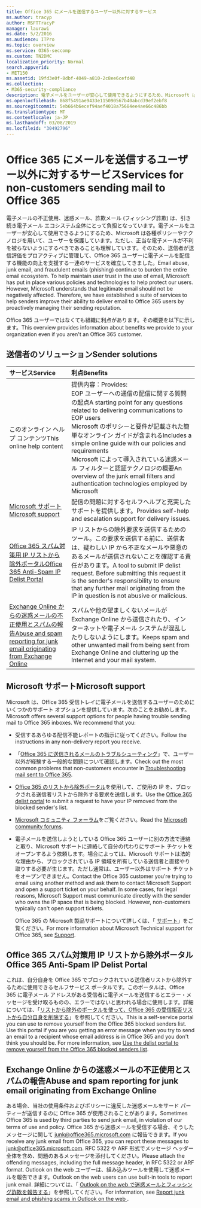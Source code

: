 ```yaml
---
title: Office 365 にメールを送信するユーザー以外に対するサービス
ms.author: tracyp
author: MSFTTracyP
manager: laurawi
ms.date: 5/2/2016
ms.audience: ITPro
ms.topic: overview
ms.service: O365-seccomp
ms.custom: TN2DMC
localization_priority: Normal
search.appverid:
- MET150
ms.assetid: 19fd3e0f-8dbf-4049-a810-2c8ee6cefd48
ms.collection:
- M365-security-compliance
description: 電子メールをユーザーが安心して使用できるようにするため、Microsoft は各種ポリシーやテクノロジを用いて、ユーザーを保護しています。
ms.openlocfilehash: 868f5491ae9433e115090567b40abcd39ef2ebf8
ms.sourcegitcommit: 5eb664b6ecef94aef4018a75684ee4ae66c486bb
ms.translationtype: MT
ms.contentlocale: ja-JP
ms.lasthandoff: 03/08/2019
ms.locfileid: "30492796"
---
```

# <a name="services-for-non-customers-sending-mail-to-office-365"></a><span data-ttu-id="a31cb-103">Office 365 にメールを送信するユーザー以外に対するサービス</span><span class="sxs-lookup"><span data-stu-id="a31cb-103">Services for non-customers sending mail to Office 365</span></span>
  
<span data-ttu-id="a31cb-p101">電子メールの不正使用、迷惑メール、詐欺メール (フィッシング詐欺) は、引き続き電子メール エコシステム全体にとって負担となっています。電子メールをユーザーが安心して使用できるようにするため、Microsoft は各種ポリシーやテクノロジを用いて、ユーザーを保護しています。ただし、正当な電子メールが不利を被らないようにするべきであることも理解しています。そのため、送信者が送信評価をプロアクティブに管理して、Office 365 ユーザーに電子メールを配信する機能の向上を支援する一連のサービスを確立してきました。</span><span class="sxs-lookup"><span data-stu-id="a31cb-p101">Email abuse, junk email, and fraudulent emails (phishing) continue to burden the entire email ecosystem. To help maintain user trust in the use of email, Microsoft has put in place various policies and technologies to help protect our users. However, Microsoft understands that legitimate email should not be negatively affected. Therefore, we have established a suite of services to help senders improve their ability to deliver email to Office 365 users by proactively managing their sending reputation.</span></span>
  
<span data-ttu-id="a31cb-108">Office 365 ユーザーではなくても組織に利点があります。その概要を以下に示します。</span><span class="sxs-lookup"><span data-stu-id="a31cb-108">This overview provides information about benefits we provide to your organization even if you aren't an Office 365 customer.</span></span>
  
## <a name="sender-solutions"></a><span data-ttu-id="a31cb-109">送信者のソリューション</span><span class="sxs-lookup"><span data-stu-id="a31cb-109">Sender solutions</span></span>
<span data-ttu-id="a31cb-110"><a name="sectionSection0"> </a></span><span class="sxs-lookup"><span data-stu-id="a31cb-110"></span></span>

|<span data-ttu-id="a31cb-111">**サービス**</span><span class="sxs-lookup"><span data-stu-id="a31cb-111">**Service**</span></span>|<span data-ttu-id="a31cb-112">**利点**</span><span class="sxs-lookup"><span data-stu-id="a31cb-112">**Benefits**</span></span>|
|:-----|:-----|
|<span data-ttu-id="a31cb-113">このオンライン ヘルプ コンテンツ</span><span class="sxs-lookup"><span data-stu-id="a31cb-113">This online help content</span></span>  <br/> | <span data-ttu-id="a31cb-114">提供内容：</span><span class="sxs-lookup"><span data-stu-id="a31cb-114">Provides:</span></span>  <br/>  <span data-ttu-id="a31cb-115">EOP ユーザーへの通信の配信に関する質問の起点</span><span class="sxs-lookup"><span data-stu-id="a31cb-115">A starting point for any questions related to delivering communications to EOP users</span></span>  <br/>  <span data-ttu-id="a31cb-116">Microsoft のポリシーと要件が記載された簡単なオンライン ガイドが含まれる</span><span class="sxs-lookup"><span data-stu-id="a31cb-116">Includes a simple online guide with our policies and requirements</span></span>  <br/>  <span data-ttu-id="a31cb-117">Microsoft によって導入されている迷惑メール フィルターと認証テクノロジの概要</span><span class="sxs-lookup"><span data-stu-id="a31cb-117">An overview of the junk email filters and authentication technologies employed by Microsoft</span></span>  <br/> |
|[<span data-ttu-id="a31cb-118">Microsoft サポート</span><span class="sxs-lookup"><span data-stu-id="a31cb-118">Microsoft support</span></span>](services-for-non-customers.md#AboutSupport) <br/> |<span data-ttu-id="a31cb-119">配信の問題に対するセルフヘルプと充実したサポートを提供します。</span><span class="sxs-lookup"><span data-stu-id="a31cb-119">Provides self-help and escalation support for delivery issues.</span></span>  <br/> |
|[<span data-ttu-id="a31cb-120">Office 365 スパム対策用 IP リストから除外ポータル</span><span class="sxs-lookup"><span data-stu-id="a31cb-120">Office 365 Anti-Spam IP Delist Portal</span></span>](services-for-non-customers.md#DelistPortal) <br/> |<span data-ttu-id="a31cb-p102">IP リストからの除外要求を送信するためのツール。この要求を送信する前に、送信者は、疑わしい IP から不正なメールや悪意のあるメールが送信されないことを確認する責任があります。</span><span class="sxs-lookup"><span data-stu-id="a31cb-p102">A tool to submit IP delist request. Before submitting this request it is the sender's responsibility to ensure that any further mail originating from the IP in question is not abusive or malicious.</span></span>  <br/> |
|[<span data-ttu-id="a31cb-123">Exchange Online からの迷惑メールの不正使用とスパムの報告</span><span class="sxs-lookup"><span data-stu-id="a31cb-123">Abuse and spam reporting for junk email originating from Exchange Online</span></span>](services-for-non-customers.md#ReportOurJunk) <br/> |<span data-ttu-id="a31cb-124">スパムや他の望ましくないメールが Exchange Online から送信されたり、インターネットや電子メール システムが混乱したりしないようにします。</span><span class="sxs-lookup"><span data-stu-id="a31cb-124">Keeps spam and other unwanted mail from being sent from Exchange Online and cluttering up the Internet and your mail system.</span></span>  <br/> |
   
## <a name="microsoft-support"></a><span data-ttu-id="a31cb-125">Microsoft サポート</span><span class="sxs-lookup"><span data-stu-id="a31cb-125">Microsoft support</span></span>
<span data-ttu-id="a31cb-126"><a name="AboutSupport"> </a></span><span class="sxs-lookup"><span data-stu-id="a31cb-126"></span></span>

<span data-ttu-id="a31cb-p103">Microsoft は、Office 365 受信トレイに電子メールを送信するユーザーのためにいくつかのサポート オプションを提供しています。次のことをお勧めします。</span><span class="sxs-lookup"><span data-stu-id="a31cb-p103">Microsoft offers several support options for people having trouble sending mail to Office 365 inboxes. We recommend that you:</span></span>
  
- <span data-ttu-id="a31cb-129">受信するあらゆる配信不能レポートの指示に従ってください。</span><span class="sxs-lookup"><span data-stu-id="a31cb-129">Follow the instructions in any non-delivery report you receive.</span></span>
    
- <span data-ttu-id="a31cb-130">「[Office 365 に送信されるメールのトラブルシューティング](troubleshooting-mail-sent-to-office-365.md)」で、ユーザー以外が経験する一般的な問題について確認します。</span><span class="sxs-lookup"><span data-stu-id="a31cb-130">Check out the most common problems that non-customers encounter in [Troubleshooting mail sent to Office 365](troubleshooting-mail-sent-to-office-365.md).</span></span>
    
- <span data-ttu-id="a31cb-131">[Office 365 のリストから除外ポータル](https://sender.office.com)を使用して、ご使用の IP を、ブロックされる送信者リストから除外する要求を送信します。</span><span class="sxs-lookup"><span data-stu-id="a31cb-131">Use the [Office 365 delist portal](https://sender.office.com) to submit a request to have your IP removed from the blocked sender's list.</span></span> 
    
- <span data-ttu-id="a31cb-132">[Microsoft コミュニティ フォーラム](https://community.office365.com/en-us/f/)をご覧ください。</span><span class="sxs-lookup"><span data-stu-id="a31cb-132">Read the [Microsoft community forums](https://community.office365.com/en-us/f/).</span></span>
    
- <span data-ttu-id="a31cb-p104">電子メールを送信しようとしている Office 365 ユーザーに別の方法で連絡と取り、Microsoft サポートに連絡して自分の代わりにサポート チケットをオープンするよう依頼します。場合によっては、Microsoft サポートは法的な理由から、ブロックされている IP 領域を所有している送信者と直接やり取りする必要が生じます。ただし通常は、ユーザー以外はサポート チケットをオープンできません。</span><span class="sxs-lookup"><span data-stu-id="a31cb-p104">Contact the Office 365 customer you're trying to email using another method and ask them to contact Microsoft Support and open a support ticket on your behalf. In some cases, for legal reasons, Microsoft Support must communicate directly with the sender who owns the IP space that is being blocked. However, non-customers typically can't open support tickets.</span></span>
    
     <span data-ttu-id="a31cb-136">Office 365 の Microsoft 製品サポートについて詳しくは、「 [サポート](https://technet.microsoft.com/library/office-365-support.aspx)」をご覧ください。</span><span class="sxs-lookup"><span data-stu-id="a31cb-136">For more information about Microsoft Technical support for Office 365, see [Support](https://technet.microsoft.com/library/office-365-support.aspx).</span></span>
    
## <a name="office-365-anti-spam-ip-delist-portal"></a><span data-ttu-id="a31cb-137">Office 365 スパム対策用 IP リストから除外ポータル</span><span class="sxs-lookup"><span data-stu-id="a31cb-137">Office 365 Anti-Spam IP Delist Portal</span></span>
<span data-ttu-id="a31cb-138"><a name="DelistPortal"> </a></span><span class="sxs-lookup"><span data-stu-id="a31cb-138"></span></span>

<span data-ttu-id="a31cb-p105">これは、自分自身を Office 365 でブロックされている送信者リストから除外するために使用できるセルフサービス ポータルです。このポータルは、Office 365 に電子メール アドレスがある受信者に電子メールを送信するとエラー・メッセージを受け取るものの、エラーではないと思われる場合に使用します。詳細については、「[リストから除外のポータルを使って、Office 365 の受信拒否リストから自分自身を削除する](use-the-delist-portal-to-remove-yourself-from-the-office-365-blocked-senders-lis.md)」を参照してください。</span><span class="sxs-lookup"><span data-stu-id="a31cb-p105">This is a self-service portal you can use to remove yourself from the Office 365 blocked senders list. Use this portal if you are you getting an error message when you try to send an email to a recipient whose email address is in Office 365 and you don't think you should be. For more information, see [Use the delist portal to remove yourself from the Office 365 blocked senders list](use-the-delist-portal-to-remove-yourself-from-the-office-365-blocked-senders-lis.md).</span></span>
  
## <a name="abuse-and-spam-reporting-for-junk-email-originating-from-exchange-online"></a><span data-ttu-id="a31cb-142">Exchange Online からの迷惑メールの不正使用とスパムの報告</span><span class="sxs-lookup"><span data-stu-id="a31cb-142">Abuse and spam reporting for junk email originating from Exchange Online</span></span>
<span data-ttu-id="a31cb-143"><a name="ReportOurJunk"> </a></span><span class="sxs-lookup"><span data-stu-id="a31cb-143"></span></span>

<span data-ttu-id="a31cb-144">ある場合、当社の使用条件およびポリシーに違反した迷惑メールをサード パーティーが送信するのに Office 365 が使用されることがあります。</span><span class="sxs-lookup"><span data-stu-id="a31cb-144">Sometimes Office 365 is used by third parties to send junk email, in violation of our terms of use and policy.</span></span> <span data-ttu-id="a31cb-145">Office 365 から迷惑メールを受信する場合、そうしたメッセージに関して [junk@office365.microsoft.com](mailto:junk@office365.microsoft.com) に報告できます。</span><span class="sxs-lookup"><span data-stu-id="a31cb-145">If you receive any junk email from Office 365, you can report these messages to [junk@office365.microsoft.com](mailto:junk@office365.microsoft.com).</span></span> <span data-ttu-id="a31cb-146">RFC 5322 や ARF 形式でメッセージ ヘッダー全体を含め、問題のあるメッセージを添付してください。</span><span class="sxs-lookup"><span data-stu-id="a31cb-146">Please attach the offending messages, including the full message header, in RFC 5322 or ARF format.</span></span> <span data-ttu-id="a31cb-147">Outlook on the web ユーザーは、組み込みツールを使用して迷惑メールを報告できます。</span><span class="sxs-lookup"><span data-stu-id="a31cb-147">Outlook on the web users can use built-in tools to report junk email.</span></span> <span data-ttu-id="a31cb-148">詳細については、「 [Outlook on the web で迷惑メールとフィッシング詐欺を報告する](report-junk-email-and-phishing-scams-in-outlook-on-the-web-eop.md)」を参照してください。</span><span class="sxs-lookup"><span data-stu-id="a31cb-148">For information, see [Report junk email and phishing scams in Outlook on the web ](report-junk-email-and-phishing-scams-in-outlook-on-the-web-eop.md).</span></span>
  

